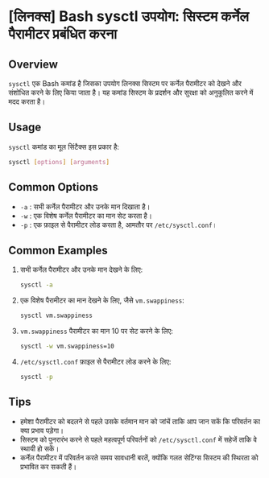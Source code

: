 # [लिनक्स] Bash sysctl उपयोग: सिस्टम कर्नेल पैरामीटर प्रबंधित करना

## Overview
`sysctl` एक Bash कमांड है जिसका उपयोग लिनक्स सिस्टम पर कर्नेल पैरामीटर को देखने और संशोधित करने के लिए किया जाता है। यह कमांड सिस्टम के प्रदर्शन और सुरक्षा को अनुकूलित करने में मदद करता है।

## Usage
`sysctl` कमांड का मूल सिंटैक्स इस प्रकार है:

```bash
sysctl [options] [arguments]
```

## Common Options
- `-a` : सभी कर्नेल पैरामीटर और उनके मान दिखाता है।
- `-w` : एक विशेष कर्नेल पैरामीटर का मान सेट करता है।
- `-p` : एक फ़ाइल से पैरामीटर लोड करता है, आमतौर पर `/etc/sysctl.conf`।

## Common Examples
1. सभी कर्नेल पैरामीटर और उनके मान देखने के लिए:
   ```bash
   sysctl -a
   ```

2. एक विशेष पैरामीटर का मान देखने के लिए, जैसे `vm.swappiness`:
   ```bash
   sysctl vm.swappiness
   ```

3. `vm.swappiness` पैरामीटर का मान 10 पर सेट करने के लिए:
   ```bash
   sysctl -w vm.swappiness=10
   ```

4. `/etc/sysctl.conf` फ़ाइल से पैरामीटर लोड करने के लिए:
   ```bash
   sysctl -p
   ```

## Tips
- हमेशा पैरामीटर को बदलने से पहले उसके वर्तमान मान को जांचें ताकि आप जान सकें कि परिवर्तन का क्या प्रभाव पड़ेगा।
- सिस्टम को पुनरारंभ करने से पहले महत्वपूर्ण परिवर्तनों को `/etc/sysctl.conf` में सहेजें ताकि वे स्थायी हो सकें।
- कर्नेल पैरामीटर में परिवर्तन करते समय सावधानी बरतें, क्योंकि गलत सेटिंग्स सिस्टम की स्थिरता को प्रभावित कर सकती हैं।